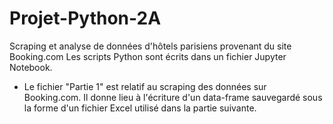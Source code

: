 # Projet-Python-2A
Scraping et analyse de données d'hôtels parisiens provenant du site Booking.com
Les scripts Python sont écrits dans un fichier Jupyter Notebook.

- Le fichier "Partie 1" est relatif au scraping des données sur Booking.com. Il donne lieu à l'écriture d'un data-frame sauvegardé sous la forme d'un fichier Excel utilisé dans la partie suivante.
